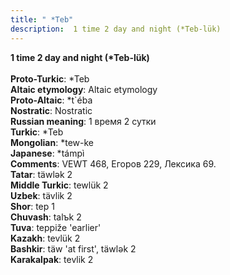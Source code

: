 ```yaml
---
title: " *Teb"
description:  1 time 2 day and night (*Teb-lük)
---
```

<strong> 1 time 2 day and night (*Teb-lük)</strong><br><br>
<strong>Proto-Turkic</strong>:  *Teb<br>
<strong>Altaic etymology</strong>:  Altaic etymology<br>
<strong> Proto-Altaic</strong>:  *t`éba<br>
<strong>Nostratic</strong>:  Nostratic<br>
<strong>Russian meaning</strong>:  1 время 2 сутки<br>
<strong>Turkic</strong>:  *Teb<br>
<strong>Mongolian</strong>:  *tew-ke<br>
<strong>Japanese</strong>:  *támpì<br>
<strong>Comments</strong>:  VEWT 468, Егоров 229, Лексика 69.<br>
<strong>Tatar</strong>:  täwlǝk 2<br>
<strong>Middle Turkic</strong>:  tewlük 2<br>
<strong>Uzbek</strong>:  tävlik 2<br>
<strong>Shor</strong>:  tep 1<br>
<strong>Chuvash</strong>:  talъk 2<br>
<strong>Tuva</strong>:  teppiže 'earlier'<br>
<strong>Kazakh</strong>:  tevlük 2<br>
<strong>Bashkir</strong>:  täw 'at first', täwlǝk 2<br>
<strong>Karakalpak</strong>:  tevlik 2<br>


